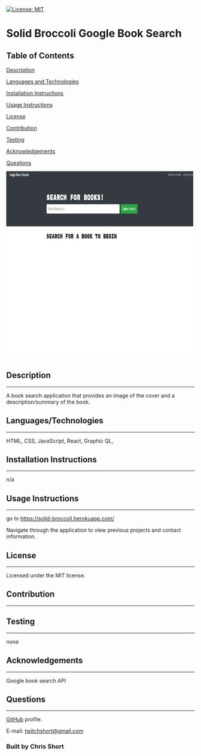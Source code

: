  [![License: MIT](https://img.shields.io/badge/License-MIT-yellow.svg)](https://opensource.org/licenses/MIT)
  
 # Solid Broccoli Google Book Search
 
  
  
  ## Table of Contents
[Description](#Description)     
  
[Languages and Technologies](#Languages-and-Technologies)
  
[Installation Instructions](#Installation-Instructions)
  
[Usage Instructions](#Usage-Instructions)
  
[License](#License)
  
[Contribution](#Contribution)
  
[Testing](#Testing)
  
[Acknowledgements](#Acknowledgements)
  
[Questions](#Questions)

![](./screenshot.jpg)
  
  ## Description 
  ---
  A book search application that provides an image of the cover and a description/summary of the book.  
  
  ## Languages/Technologies
  ---
  HTML, CSS, JavaScript, React, Graphic QL, 
  
  ## Installation Instructions
  ---
  n/a
  
  ## Usage Instructions
  ---
  go to https://solid-broccoli.herokuapp.com/
  
  Navigate through the application to view previous projects and contact information.  
  
  ## License
  ---
  Licensed under the MIT license.
  
  ## Contribution
  ---
  
  ## Testing
  ---
  none
  
  ## Acknowledgements 
  ---
  Google book search API
  
  ## Questions
  ---
  [GitHub](https://github.com/durcoorigin) profile.

  E-mail: twitchshort@gmail.com
  
  ### Built by Chris Short 
